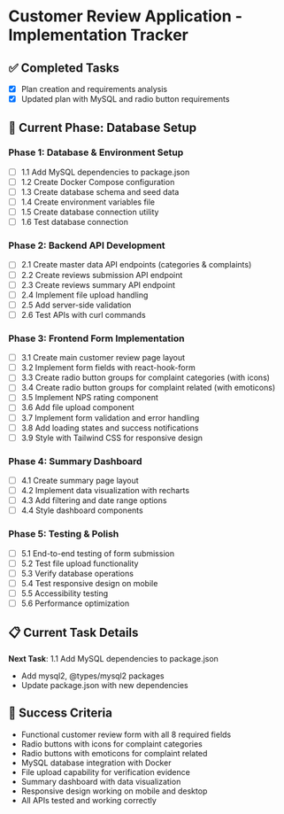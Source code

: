 # Customer Review Application - Implementation Tracker

## ✅ Completed Tasks
- [x] Plan creation and requirements analysis
- [x] Updated plan with MySQL and radio button requirements

## 🔄 Current Phase: Database Setup

### Phase 1: Database & Environment Setup
- [ ] 1.1 Add MySQL dependencies to package.json
- [ ] 1.2 Create Docker Compose configuration
- [ ] 1.3 Create database schema and seed data
- [ ] 1.4 Create environment variables file
- [ ] 1.5 Create database connection utility
- [ ] 1.6 Test database connection

### Phase 2: Backend API Development
- [ ] 2.1 Create master data API endpoints (categories & complaints)
- [ ] 2.2 Create reviews submission API endpoint
- [ ] 2.3 Create reviews summary API endpoint
- [ ] 2.4 Implement file upload handling
- [ ] 2.5 Add server-side validation
- [ ] 2.6 Test APIs with curl commands

### Phase 3: Frontend Form Implementation
- [ ] 3.1 Create main customer review page layout
- [ ] 3.2 Implement form fields with react-hook-form
- [ ] 3.3 Create radio button groups for complaint categories (with icons)
- [ ] 3.4 Create radio button groups for complaint related (with emoticons)
- [ ] 3.5 Implement NPS rating component
- [ ] 3.6 Add file upload component
- [ ] 3.7 Implement form validation and error handling
- [ ] 3.8 Add loading states and success notifications
- [ ] 3.9 Style with Tailwind CSS for responsive design

### Phase 4: Summary Dashboard
- [ ] 4.1 Create summary page layout
- [ ] 4.2 Implement data visualization with recharts
- [ ] 4.3 Add filtering and date range options
- [ ] 4.4 Style dashboard components

### Phase 5: Testing & Polish
- [ ] 5.1 End-to-end testing of form submission
- [ ] 5.2 Test file upload functionality
- [ ] 5.3 Verify database operations
- [ ] 5.4 Test responsive design on mobile
- [ ] 5.5 Accessibility testing
- [ ] 5.6 Performance optimization

## 📋 Current Task Details

**Next Task**: 1.1 Add MySQL dependencies to package.json
- Add mysql2, @types/mysql2 packages
- Update package.json with new dependencies

## 🎯 Success Criteria
- Functional customer review form with all 8 required fields
- Radio buttons with icons for complaint categories
- Radio buttons with emoticons for complaint related
- MySQL database integration with Docker
- File upload capability for verification evidence
- Summary dashboard with data visualization
- Responsive design working on mobile and desktop
- All APIs tested and working correctly
